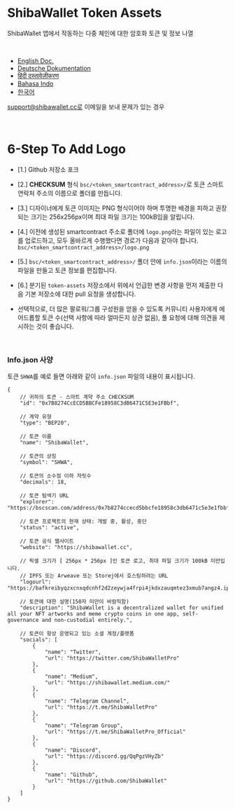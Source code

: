 # ShibaWallet Token Assets
ShibaWallet 앱에서 작동하는 다중 체인에 대한 암호화 토큰 및 정보 나열

<br/>

- [English Doc.](https://github.com/ShibaWallet/token-assets/) <br/>
- [Deutsche Dokumentation](https://github.com/ShibaWallet/token-assets/blob/main/README-German.md) <br/>
- [हिंदी दस्तावेज़ीकरण](https://github.com/ShibaWallet/token-assets/blob/main/README-Hindi.md) <br/>
- [Bahasa Indo](https://github.com/ShibaWallet/token-assets/blob/main/README-Indonesian.md) <br/>
- [한국어](https://github.com/ShibaWallet/token-assets/blob/main/README-Korean.md) <br/>

support@shibawallet.cc로 이메일을 보내 문제가 있는 경우

<br/>

# <a name="KoreanDoc"></a> 6-Step To Add Logo
- [1.] Github 저장소 포크

- [2.] **CHECKSUM** 형식 `bsc/<token_smartcontract_address>/`로 토큰 스마트 연락처 주소의 이름으로 폴더를 만듭니다.

- [3.] 디자이너에게 토큰 이미지는 PNG 형식이어야 하며 투명한 배경을 피하고 권장되는 크기는 256x256px이며 최대 파일 크기는 100kB임을 알립니다.

- [4.] 이전에 생성된 smartcontract 주소로 폴더에 `logo.png`라는 파일이 있는 로고를 업로드하고, 모두 올바르게 수행했다면 경로가 다음과 같아야 합니다. `bsc/<token_smartcontract_address>/logo.png`

- [5.] `bsc/<token_smartcontract_address>/` 폴더 안에 `info.json`이라는 이름의 파일을 만들고 토큰 정보를 편집합니다.

- [6.] 분기된 `token-assets` 저장소에서 위에서 언급한 변경 사항을 먼저 제출한 다음 기본 저장소에 대한 pull 요청을 생성합니다.

- 선택적으로, 더 많은 팔로워/그룹 구성원을 얻을 수 있도록 커뮤니티 사용자에게 에어드롭할 토큰 수(선택 사항에 따라 얼마든지 상관 없음), 풀 요청에 대해 의견을 제시하는 것이 좋습니다.

<br/>

### Info.json 사양

토큰 `SHWA`를 예로 들면 아래와 같이 `info.json` 파일의 내용이 표시됩니다.
```
{
    // 귀하의 토큰 - 스마트 계약 주소 CHECKSUM
    "id": "0x7B8274CcECD5BBCFe18958C3dB6471C5E3e1FBbf",  

    // 계약 유형
    "type": "BEP20",

    // 토큰 이름
    "name": "ShibaWallet",

    // 토큰의 상징
    "symbol": "SHWA",

    // 토큰의 소수점 이하 자릿수
    "decimals": 18,

    // 토큰 탐색기 URL
    "explorer": "https://bscscan.com/address/0x7b8274ccecd5bbcfe18958c3db6471c5e3e1fbbf",

    // 토큰 프로젝트의 현재 상태: 개발 중, 활성, 중단
    "status": "active",

    // 토큰 공식 웹사이트
    "website": "https://shibawallet.cc",

    // 픽셀 크기가 [ 256px * 256px ]인 토큰 로고, 최대 파일 크기가 100kB 미만입니다. 
    // IPFS 또는 Arweave 또는 Storej에서 호스팅하려는 URL
    "logourl": "https://bafkreibyqzxcnxqdcnhf2d2zeywja4frpi4jkdxzauqmtez3xmub7angz4.ipfs.dweb.link",

    // 토큰에 대한 설명(150자 미만이 바람직함)
    "description": "ShibaWallet is a decentralized wallet for unified all your NFT artworks and meme crypto coins in one app, self-governance and non-custodial entirely.",

    // 토큰이 항상 운영되고 있는 소셜 계정/플랫폼
    "socials": [
        {
            "name": "Twitter",
            "url": "https://twitter.com/ShibaWalletPro"
        },
        {
            "name": "Medium",
            "url": "https://shibawallet.medium.com/"
        },
        {
            "name": "Telegram Channel",
            "url": "https://t.me/ShibaWalletPro"
        },
        {
            "name": "Telegram Group",
            "url": "https://t.me/ShibaWalletPro_Official"
        },
        {
            "name": "Discord",
            "url": "https://discord.gg/QqPgzVHyZb"
        },
        {
            "name": "Github",
            "url": "https://github.com/ShibaWallet"
        }
    ]
}
```
